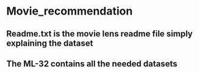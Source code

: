 # Movie_recommendation
## Readme.txt is the movie lens readme file simply explaining the dataset
## The ML-32 contains all the needed datasets
